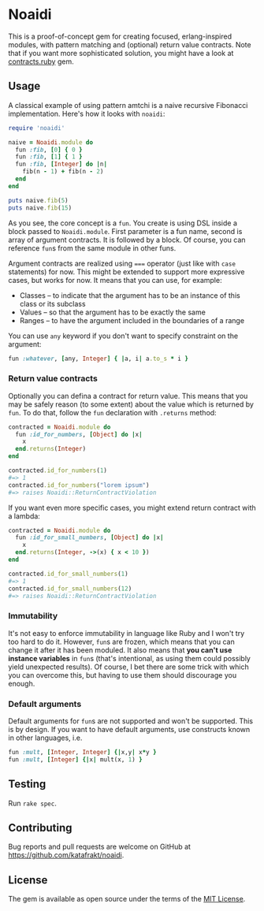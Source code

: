 # Noaidi

This is a proof-of-concept gem for creating focused, erlang-inspired modules, with pattern matching and (optional) return value contracts. Note that if you want more sophisticated solution, you might have a look at [contracts.ruby](https://github.com/egonSchiele/contracts.ruby) gem.

## Usage

A classical example of using pattern amtchi is a naive recursive Fibonacci implementation. Here's how it looks with `noaidi`:

```ruby
require 'noaidi'

naive = Noaidi.module do
  fun :fib, [0] { 0 }
  fun :fib, [1] { 1 }
  fun :fib, [Integer] do |n|
    fib(n - 1) + fib(n - 2)
  end
end

puts naive.fib(5)
puts naive.fib(15)
```

As you see, the core concept is a `fun`. You create is using DSL inside a block passed to `Noaidi.module`. First parameter is a fun name, second is array of argument contracts. It is followed by a block. Of course, you can reference `fun`s from the same module in other funs.

Argument contracts are realized using `===` operator (just like with `case` statements) for now. This might be extended to support more expressive cases, but works for now. It means that you can use, for example:

* Classes – to indicate that the argument has to be an instance of this class or its subclass
* Values – so that the argument has to be exactly the same
* Ranges – to have the argument included in the boundaries of a range

You can use `any` keyword if you don't want to specify constraint on the argument:

```ruby
fun :whatever, [any, Integer] { |a, i| a.to_s * i }
```

### Return value contracts

Optionally you can defina a contract for return value. This means that you may be safely reason (to some extent) about the value which is returned by `fun`. To do that, follow the `fun` declaration with `.returns` method:

```ruby
contracted = Noaidi.module do
  fun :id_for_numbers, [Object] do |x|
    x
  end.returns(Integer)
end

contracted.id_for_numbers(1)
#=> 1
contracted.id_for_numbers("lorem ipsum")
#=> raises Noaidi::ReturnContractViolation
```

If you want even more specific cases, you might extend return contract with a lambda:

```ruby
contracted = Noaidi.module do
  fun :id_for_small_numbers, [Object] do |x|
    x
  end.returns(Integer, ->(x) { x < 10 })
end

contracted.id_for_small_numbers(1)
#=> 1
contracted.id_for_small_numbers(12)
#=> raises Noaidi::ReturnContractViolation
```

### Immutability

It's not easy to enforce immutability in language like Ruby and I won't try too hard to do it. However, `fun`s are frozen, which means that you can change it after it has been moduled. It also means that **you can't use instance variables** in `fun`s (that's intentional, as using them could possibly yield unexpected results). Of course, I bet there are some trick with which you can overcome this, but having to use them should discourage you enough.

### Default arguments

Default arguments for `fun`s are not supported and won't be supported. This is by design. If you want to have default arguments, use constructs known in other languages, i.e.

```ruby
fun :mult, [Integer, Integer] {|x,y| x*y }
fun :mult, [Integer] {|x| mult(x, 1) }
```

## Testing

Run `rake spec`.

## Contributing

Bug reports and pull requests are welcome on GitHub at https://github.com/katafrakt/noaidi.

## License

The gem is available as open source under the terms of the [MIT License](http://opensource.org/licenses/MIT).
